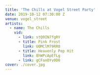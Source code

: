 ```yaml
---
title: 'The Chills at Vogel Street Party'
date: 2019-10-12 07:30:00 Z
venue: vogel_street
artists:
  - name: The Chills
    vid:
      - link: stQ0IN7fgRY
      - title: Pink Frost
        link: U0MClM79RR0
      - title: Heavenly Pop Hit
        link: 8hWPcApEfLg
      - link: gCFanOYv0D0
cover: ./cover.jpg
---
```

